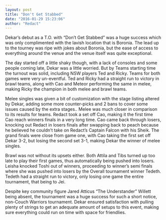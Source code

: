 ```yaml
---
layout: post
title: "Don't Get Stabbed"
date: "2016-01-29 15:23:06"
author: "Redact"
---
```

Dekar’s debut as a T.O. with “Don’t Get Stabbed” was a huge success which was only complimented with the lavish location that is Boronia. The lead up to the tourney was ripe with jokes about Boronia, but the ease of access to everything around the venue and the venue itself was quite exceptional.

The day started off a little shaky though, with a lack of consoles and some people coming late, Dekar was a little worried. But by Teams starting time the turnout was solid, including NSW players Ted and Ricky. Teams for both games were very un-eventful. Ted and Ricky had a straight run to victory in brawl teams, along with Cao and Meteor performing the same in melee, making Ricky the champion in both melee and brawl teams.

Melee singles was given a bit of customization with the stage listing altered by Dekar, adding some more counter-picks and 2 bans to cover some issues caused by the extra stages.. Melee was much closer in comparison to its results for teams. Redact took a set off Cao, making it the first time Cao reach winners finals in a very long time. Cao came back through losers, knocking out Redact in losers finals after swapping back to peach because he believed he couldn’t take on Redact’s Captain Falcon with his Sheik. The grand finals were close from game one, with Cao taking the first set off Dekar 3-2, but losing the second set 3-1, making Dekar the winner of melee singles.

Brawl was not without its upsets either. Both Attila and Tibs turned up too late to play their first games, thus automatically being pushed into losers. Leisha knocked Toshi out of winners, proceeding to winner’s semi finals where she was pushed into losers by the Overall tournament winner Tedeth. Tedeth had a straight run to victory, only losing one game the entire tournament, that being to Jei.

Despite key community figure Jared Atticus “The Understander” Willett being absent, the tournament was a huge success for such a short notice, non-Couch Warriors tournament. Dekar ensured satisfaction with pulling plenty of strings to get an adequate amount of setups to this event, making sure everything could run on time with space for friendlies.

